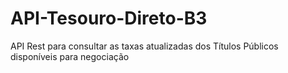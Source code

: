 # API-Tesouro-Direto-B3
API Rest para consultar as taxas atualizadas dos Títulos Públicos disponíveis para negociação
